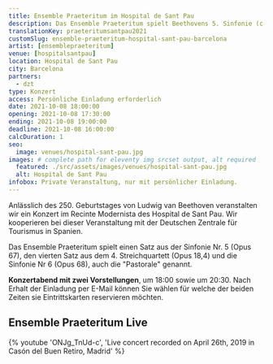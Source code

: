 ```yaml
---
title: Ensemble Praeteritum im Hospital de Sant Pau
description: Das Ensemble Praeteritum spielt Beethovens 5. Sinfonie (c-Moll, Opus 67) und die  Sinfonie Nr. 6 F-Dur op. 68 (Pastorale) im alten Gebäudekomplex des Hospital de Sant Pau.
translationKey: praeteritumsantpau2021
customSlug: ensemble-praeteritum-hospital-sant-pau-barcelona
artist: [ensemblepraeteritum]
venue: [hospitalsantpau]
location: Hospital de Sant Pau
city: Barcelona
partners:
  - dzt
type: Konzert
access: Persönliche Einladung erforderlich
date: 2021-10-08 18:00:00
opening: 2021-10-08 17:30:00
ending: 2021-10-08 19:00:00
deadline: 2021-10-08 16:00:00
calcDuration: 1
seo:
  image: venues/hospital-sant-pau.jpg
images: # complete path for eleventy img srcset output, alt required
  featured: ./src/assets/images/venues/hospital-sant-pau.jpg
  alt: Hospital de Sant Pau
infobox: Private Veranstaltung, nur mit persönlicher Einladung.
---
```


Anlässlich des 250. Geburtstages von Ludwig van Beethoven veranstalten wir ein Konzert im Recinte Modernista des Hospital de Sant Pau.
Wir kooperieren bei dieser Veranstaltung mit der Deutschen Zentrale für Tourismus in Spanien.

Das Ensemble Praeteritum spielt einen Satz aus der Sinfonie Nr. 5 (Opus 67), den vierten Satz aus dem 4. Streichquartett (Opus 18,4) und die Sinfonie Nr 6 (Opus 68), auch die "Pastorale" genannt.

**Konzertabend mit zwei Vorstellungen**, um 18:00 sowie um 20:30. Nach Erhalt der Einladung per E-Mail können Sie wählen für welche der beiden Zeiten sie Eintrittskarten reservieren möchten.

## Ensemble Praeteritum Live

{% youtube 'ONJg_TnUd-c', 'Live concert recorded on April 26th, 2019 in Casón del Buen Retiro, Madrid' %}
